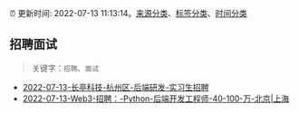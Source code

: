 :alarm_clock: 更新时间: 2022-07-13 11:13:14。[来源分类](../README.md)、[标签分类](../TAGS.md)、[时间分类](../TIMELINE.md)

## 招聘面试


> 关键字：`招聘`、`面试`



- [2022-07-13-长亭科技-杭州区-后端研发-实习生招聘](https://www.v2ex.com/t/865969) 
- [2022-07-13-Web3-招聘：-Python-后端开发工程师-40-100-万-北京|上海](https://www.v2ex.com/t/865945) 
